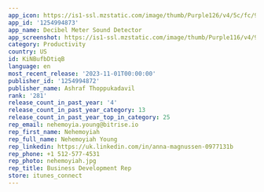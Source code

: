 ```yaml
---
app_icon: https://is1-ssl.mzstatic.com/image/thumb/Purple126/v4/5c/fc/9d/5cfc9de0-bf02-96dc-a6a9-e40348eb2449/AppIcons-1x_U007emarketing-0-7-85-220.png/1024x1024bb.png
app_id: '1254994873'
app_name: Decibel Meter Sound Detector
app_screenshot: https://is1-ssl.mzstatic.com/image/thumb/Purple116/v4/9e/0d/9e/9e0d9ebb-1fb7-801d-8f12-e63638a13d51/pr_source.jpg/1242x2688bb.png
category: Productivity
country: US
id: KiNBufbDtiqB
language: en
most_recent_release: '2023-11-01T00:00:00'
publisher_id: '1254994872'
publisher_name: Ashraf Thoppukadavil
rank: '281'
release_count_in_past_year: '4'
release_count_in_past_year_category: 13
release_count_in_past_year_top_in_category: 25
rep_email: nehemoyia.young@bitrise.io
rep_first_name: Nehemoyiah
rep_full_name: Nehemoyiah Young
rep_linkedin: https://uk.linkedin.com/in/anna-magnussen-0977131b
rep_phone: +1 512-577-4531
rep_photo: nehemoyiah.jpg
rep_title: Business Development Rep
store: itunes_connect
---
```

